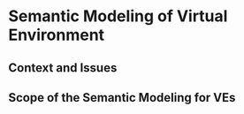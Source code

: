 # Semantic Modeling of Virtual Environment

## Context and Issues

## Scope of the Semantic Modeling for VEs


